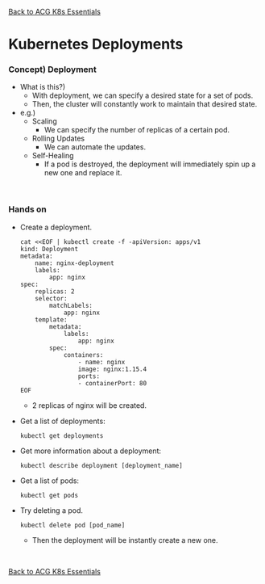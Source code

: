 [Back to ACG K8s Essentials](../main.md)

# Kubernetes Deployments

### Concept) Deployment
- What is this?)
  - With deployment, we can specify a desired state for a set of pods.
  - Then, the cluster will constantly work to maintain that desired state.
- e.g.)
  - Scaling
    - We can specify the number of replicas of a certain pod.
  - Rolling Updates
    - We can automate the updates.
  - Self-Healing
    - If a pod is destroyed, the deployment will immediately spin up a new one and replace it.

<br>

### Hands on
- Create a deployment.
  ```
  cat <<EOF | kubectl create -f -apiVersion: apps/v1
  kind: Deployment
  metadata: 
      name: nginx-deployment  
      labels: 
          app: nginx 
  spec: 
      replicas: 2  
      selector: 
          matchLabels: 
              app: nginx  
      template: 
          metadata: 
              labels: 
                  app: nginx  
          spec:
              containers: 
                  - name: nginx
                  image: nginx:1.15.4 
                  ports:
                  - containerPort: 80
  EOF
  ```
  - 2 replicas of nginx will be created.

- Get a list of deployments:
  ```
  kubectl get deployments
  ```

- Get more information about a deployment:
  ```
  kubectl describe deployment [deployment_name]
  ```

- Get a list of pods:
  ```
  kubectl get pods
  ```

- Try deleting a pod.
  ```
  kubectl delete pod [pod_name]
  ```
  - Then the deployment will be instantly create a new one.
<br>

[Back to ACG K8s Essentials](../main.md)